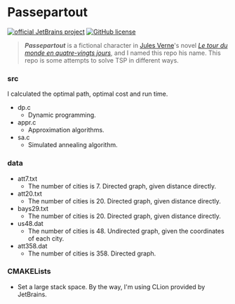 #  Passepartout

[![official JetBrains project](http://jb.gg/badges/official.svg)](https://confluence.jetbrains.com/display/ALL/JetBrains+on+GitHub)
[![GitHub license](https://img.shields.io/github/license/Naereen/StrapDown.js.svg)](https://github.com/Naereen/StrapDown.js/blob/master/LICENSE)

> ***Passepartout***  is a fictional character in [Jules Verne](https://en.wikipedia.org/wiki/Jules_Verne)'s novel [*Le tour du monde en quatre-vingts jours*]( https://en.wikipedia.org/wiki/Around_the_World_in_Eighty_Days), and I named this repo his name. This repo is some attempts to solve TSP in different ways.

### src

I calculated the optimal path, optimal cost and run time.

- dp.c
  -  Dynamic programming.
- appr.c
  - Approximation algorithms.
- sa.c
  -  Simulated annealing algorithm.

### data

- att7.txt
  - The number of cities is 7. Directed graph, given distance directly.
- att20.txt
  - The number of cities is 20. Directed graph, given distance directly.
- bays29.txt
  - The number of cities is 20. Directed graph, given distance directly.
- us48.dat
  - The number of cities is 48. Undirected graph, given the coordinates of each city.
- att358.dat
  - The number of cities is 358. Directed graph.

### CMAKELists

- Set a large stack space. By the way, I'm using CLion provided by JetBrains.
